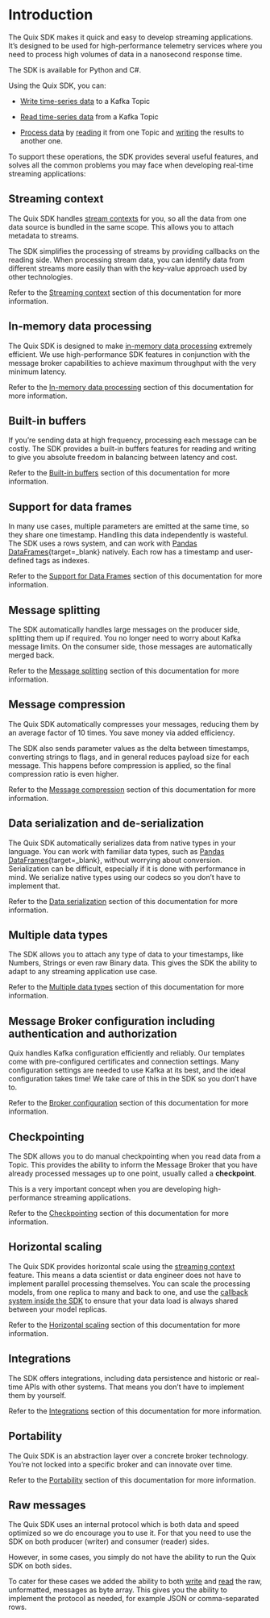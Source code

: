 # Introduction

The Quix SDK makes it quick and easy to develop streaming applications. It’s designed to be used for high-performance telemetry services where you need to process high volumes of data in a nanosecond response time.

The SDK is available for Python and C\#.

Using the Quix SDK, you can:

  - [Write time-series data](/sdk/write) to a Kafka Topic

  - [Read time-series data](/sdk/read) from a Kafka Topic

  - [Process data](/sdk/process) by [reading](/sdk/read) it from one
    Topic and [writing](/sdk/write) the results to another one.

To support these operations, the SDK provides several useful features, and solves all the common problems you may face when developing real-time streaming applications:

## Streaming context

The Quix SDK handles [stream contexts](/sdk/features/streaming-context) for you, so all the data from one data source is bundled in the same scope. This allows you to attach metadata to streams.

The SDK simplifies the processing of streams by providing callbacks on the reading side. When processing stream data, you can identify data from different streams more easily than with the key-value approach used by other technologies.

Refer to the [Streaming context](/sdk/features/streaming-context) section of this documentation for more information.

## In-memory data processing

The Quix SDK is designed to make [in-memory data processing](/sdk/features/in-memory-processing) extremely efficient. We use high-performance SDK features in conjunction with the message broker capabilities to achieve maximum throughput with the very minimum latency.

Refer to the [In-memory data processing](/sdk/features/in-memory-processing) section of this documentation for more information.

## Built-in buffers

If you’re sending data at high frequency, processing each message can be costly. The SDK provides a built-in buffers features for reading and writing to give you absolute freedom in balancing between latency and cost.

Refer to the [Built-in buffers](/sdk/features/builtin-buffers) section of this documentation for more information.

## Support for data frames

In many use cases, multiple parameters are emitted at the same time, so they share one timestamp. Handling this data independently is wasteful. The SDK uses a rows system, and can work with [Pandas DataFrames](https://pandas.pydata.org/docs/user_guide/dsintro.html#dataframe){target=_blank} natively. Each row has a timestamp and user-defined tags as indexes.

Refer to the [Support for Data Frames](/sdk/features/data-frames) section of this documentation for more information.

## Message splitting

The SDK automatically handles large messages on the producer side, splitting them up if required. You no longer need to worry about Kafka message limits. On the consumer side, those messages are automatically merged back.

Refer to the [Message splitting](/sdk/features/message-splitting) section of this documentation for more information.

## Message compression

The Quix SDK automatically compresses your messages, reducing them by an average factor of 10 times. You save money via added efficiency.

The SDK also sends parameter values as the delta between timestamps, converting strings to flags, and in general reduces payload size for each message. This happens before compression is applied, so the final compression ratio is even higher.

Refer to the [Message compression](/sdk/features/message-compression) section of this documentation for more information.

## Data serialization and de-serialization

The Quix SDK automatically serializes data from native types in your language. You can work with familiar data types, such as [Pandas DataFrames](https://pandas.pydata.org/docs/user_guide/dsintro.html#dataframe){target=_blank}, without worrying about conversion. Serialization can be difficult, especially if it is done with performance in mind. We serialize native types using our codecs so you don’t have to implement that.

Refer to the [Data serialization](/sdk/features/data-serialization) section of this documentation for more information.

## Multiple data types

The SDK allows you to attach any type of data to your timestamps, like Numbers, Strings or even raw Binary data. This gives the SDK the ability to adapt to any streaming application use case.

Refer to the [Multiple data types](/sdk/features/multiple-data-types) section of this documentation for more information.

## Message Broker configuration including authentication and authorization

Quix handles Kafka configuration efficiently and reliably. Our templates come with pre-configured certificates and connection settings. Many configuration settings are needed to use Kafka at its best, and the ideal configuration takes time\! We take care of this in the SDK so you don’t have to.

Refer to the [Broker configuration](/sdk/features/broker-configuration) section of this documentation for more information.

## Checkpointing

The SDK allows you to do manual checkpointing when you read data from a Topic. This provides the ability to inform the Message Broker that you have already processed messages up to one point, usually called a **checkpoint**.

This is a very important concept when you are developing high-performance streaming applications.

Refer to the [Checkpointing](/sdk/features/checkpointing) section of this documentation for more information.

## Horizontal scaling

The Quix SDK provides horizontal scale using the [streaming context](/sdk/features/streaming-context) feature. This means a data scientist or data engineer does not have to implement parallel processing themselves. You can scale the processing models, from one replica to many and back to one, and use the [callback system inside the SDK](/sdk/read#_parallel_processing) to ensure that your data load is always shared between your model replicas.

Refer to the [Horizontal scaling](/sdk/features/horizontal-scaling) section of this documentation for more information.

## Integrations

The SDK offers integrations, including data persistence and historic or real-time APIs with other systems. That means you don’t have to implement them by yourself.

Refer to the [Integrations](/sdk/features/integrations) section of this documentation for more information.

## Portability

The Quix SDK is an abstraction layer over a concrete broker technology. You’re not locked into a specific broker and can innovate over time.

Refer to the [Portability](/sdk/features/portability) section of this documentation for more information.

## Raw messages

The Quix SDK uses an internal protocol which is both data and speed optimized so we do encourage you to use it. For that you need to use the SDK on both producer (writer) and consumer (reader) sides.

However, in some cases, you simply do not have the ability to run the Quix SDK on both sides.

To cater for these cases we added the ability to both [write](/sdk/write#write-raw-kafka-messages) and [read](/sdk/read#read-raw-kafka-messages) the raw, unformatted, messages as byte array. This gives you the ability to implement the protocol as needed, for example JSON or comma-separated rows.
